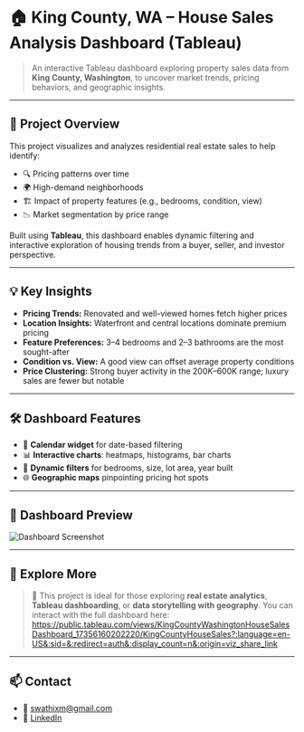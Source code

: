 # 🏠 King County, WA – House Sales Analysis Dashboard (Tableau)

> An interactive Tableau dashboard exploring property sales data from **King County, Washington**, to uncover market trends, pricing behaviors, and geographic insights.

---

## 📌 Project Overview

This project visualizes and analyzes residential real estate sales to help identify:

- 🔍 Pricing patterns over time  
- 🌍 High-demand neighborhoods  
- 🏗️ Impact of property features (e.g., bedrooms, condition, view)  
- 📉 Market segmentation by price range  

Built using **Tableau**, this dashboard enables dynamic filtering and interactive exploration of housing trends from a buyer, seller, and investor perspective.

---

## 💡 Key Insights

- **Pricing Trends:** Renovated and well-viewed homes fetch higher prices  
- **Location Insights:** Waterfront and central locations dominate premium pricing  
- **Feature Preferences:** 3–4 bedrooms and 2–3 bathrooms are the most sought-after  
- **Condition vs. View:** A good view can offset average property conditions  
- **Price Clustering:** Strong buyer activity in the $200K–$600K range; luxury sales are fewer but notable

---

## 🛠️ Dashboard Features

- 📅 **Calendar widget** for date-based filtering  
- 📊 **Interactive charts**: heatmaps, histograms, bar charts  
- 🔎 **Dynamic filters** for bedrooms, size, lot area, year built  
- 🌐 **Geographic maps** pinpointing pricing hot spots  

---

## 📸 Dashboard Preview

![Dashboard Screenshot](https://github.com/user-attachments/assets/5bf084a0-9bbc-43ab-a9e8-914862a615f5)

---

## 🔗 Explore More

> 📍 This project is ideal for those exploring **real estate analytics**, **Tableau dashboarding**, or **data storytelling with geography**.
You can interact with the full dashboard here:  https://public.tableau.com/views/KingCountyWashingtonHouseSalesDashboard_17356160202220/KingCountyHouseSales?:language=en-US&:sid=&:redirect=auth&:display_count=n&:origin=viz_share_link

---

## 📫 Contact

- 📧 swathixm@gmail.com  
- 🔗 [LinkedIn](https://linkedin.com/in/swathi-manjunatha)

